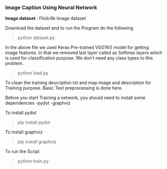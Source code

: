 ### Image Caption Using Neural Network

**Image dataset** : Flickr8k Image dataset

Download the dataset and to run the Program do the following

> python dataset.py

In the above file we used Keras Pre-trained VGG16() model for getting image features. In that we removed last layer called as Softmax layers which is used for classification purpose. We don't need any class types to this problem.

> python load.py

To clean the training description txt and map image and description for Training purpose. Basic Text preprocessing is done here.

Before you start Training a network, you should need to install some dependencies
-pydot
-graphviz

To install pydot

 > pip install pydot
 
To install graphviz

 > pip install graphviz

To run the Script

 > python train.py
